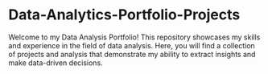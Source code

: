 # Data-Analytics-Portfolio-Projects
Welcome to my Data Analysis Portfolio! This repository showcases my skills and experience in the field of data analysis. Here, you will find a collection of projects and analysis that demonstrate my ability to extract insights and make data-driven decisions.
